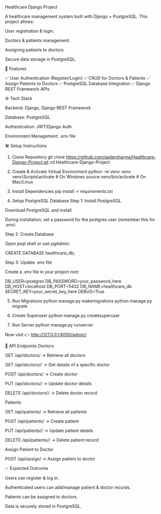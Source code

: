 Healthcare Django Project

A healthcare management system built with Django + PostgreSQL.
This project allows:

User registration & login.

Doctors & patients management.

Assigning patients to doctors.

Secure data storage in PostgreSQL.

🚀 Features

✅ User Authentication (Register/Login)
✅ CRUD for Doctors & Patients
✅ Assign Patients to Doctors
✅ PostgreSQL Database Integration
✅ Django REST Framework APIs

⚙️ Tech Stack

Backend: Django, Django REST Framework

Database: PostgreSQL

Authentication: JWT/Django Auth

Environment Management: .env file

🛠️ Setup Instructions
1. Clone Repository
git clone https://github.com/aadarsharma/Healthcare-Django-Project.git
cd Healthcare-Django-Project

2. Create & Activate Virtual Environment
python -m venv venv
venv\Scripts\activate     # On Windows
source venv/bin/activate  # On Mac/Linux

3. Install Dependencies
pip install -r requirements.txt

4. Setup PostgreSQL Database
Step 1: Install PostgreSQL

Download PostgreSQL
 and install.

During installation, set a password for the postgres user (remember this for .env).

Step 2: Create Database

Open psql shell or use pgAdmin:

CREATE DATABASE healthcare_db;

Step 3: Update .env file

Create a .env file in your project root:

DB_USER=postgres
DB_PASSWORD=your_password_here
DB_HOST=localhost
DB_PORT=5432
DB_NAME=healthcare_db
SECRET_KEY=your_secret_key_here
DEBUG=True

5. Run Migrations
python manage.py makemigrations
python manage.py migrate

6. Create Superuser
python manage.py createsuperuser

7. Run Server
python manage.py runserver


Now visit 👉 http://127.0.0.1:8000/admin/

📌 API Endpoints
Doctors

GET /api/doctors/ → Retrieve all doctors

GET /api/doctors/<id>/ → Get details of a specific doctor

POST /api/doctors/ → Create doctor

PUT /api/doctors/<id>/ → Update doctor details

DELETE /api/doctors/<id>/ → Delete doctor record

Patients

GET /api/patients/ → Retrieve all patients

POST /api/patients/ → Create patient

PUT /api/patients/<id>/ → Update patient details

DELETE /api/patients/<id>/ → Delete patient record

Assign Patient to Doctor

POST /api/assign/ → Assign patient to doctor

✅ Expected Outcome

Users can register & log in.

Authenticated users can add/manage patient & doctor records.

Patients can be assigned to doctors.

Data is securely stored in PostgreSQL.
